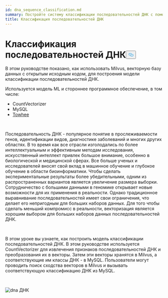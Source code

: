 ```yaml
---
id: dna_sequence_classification.md
summary: Постройте систему классификации последовательностей ДНК с помощью Milvus.
title: Классификация последовательностей ДНК
---
```

<h1 id="DNA-Sequence-Classification" class="common-anchor-header">Классификация последовательностей ДНК<button data-href="#DNA-Sequence-Classification" class="anchor-icon" translate="no">
      <svg translate="no"
        aria-hidden="true"
        focusable="false"
        height="20"
        version="1.1"
        viewBox="0 0 16 16"
        width="16"
      >
        <path
          fill="#0092E4"
          fill-rule="evenodd"
          d="M4 9h1v1H4c-1.5 0-3-1.69-3-3.5S2.55 3 4 3h4c1.45 0 3 1.69 3 3.5 0 1.41-.91 2.72-2 3.25V8.59c.58-.45 1-1.27 1-2.09C10 5.22 8.98 4 8 4H4c-.98 0-2 1.22-2 2.5S3 9 4 9zm9-3h-1v1h1c1 0 2 1.22 2 2.5S13.98 12 13 12H9c-.98 0-2-1.22-2-2.5 0-.83.42-1.64 1-2.09V6.25c-1.09.53-2 1.84-2 3.25C6 11.31 7.55 13 9 13h4c1.45 0 3-1.69 3-3.5S14.5 6 13 6z"
        ></path>
      </svg>
    </button></h1><p>В этом руководстве показано, как использовать Milvus, векторную базу данных с открытым исходным кодом, для построения модели классификации последовательностей ДНК.</p>
<p>Используется модель ML и стороннее программное обеспечение, в том числе:</p>
<ul>
<li>CountVectorizer</li>
<li>MySQL</li>
<li><a href="https://towhee.io/">Towhee</a></li>
</ul>
<p><br/></p>
<p>Последовательность ДНК - популярное понятие в прослеживаемости генов, идентификации видов, диагностике заболеваний и многих других областях. В то время как все отрасли изголодались по более интеллектуальным и эффективным методам исследования, искусственный интеллект привлек большое внимание, особенно в биологической и медицинской сферах. Все больше ученых и исследователей вносят свой вклад в машинное обучение и глубокое обучение в области биоинформатики. Чтобы сделать экспериментальные результаты более убедительными, одним из распространенных вариантов является увеличение размера выборки. Сотрудничество с большими данными в геномике открывает новые возможности для их применения в реальности. Однако традиционное выравнивание последовательностей имеет свои ограничения, что делает его непригодным для больших наборов данных. Для того чтобы сделать меньший компромисс в реальности, векторизация является хорошим выбором для больших наборов данных последовательностей ДНК.</p>
<p><br/></p>
<p>В этом уроке вы узнаете, как построить модель классификации последовательностей ДНК. В этом руководстве используется CountVectorizer для извлечения признаков последовательностей ДНК и преобразования их в векторы. Затем эти векторы хранятся в Milvus, а соответствующие им классы ДНК - в MySQL. Пользователи могут проводить поиск сходства векторов в Milvus и вызывать соответствующую классификацию ДНК из MySQL.</p>
<p><br/></p>
<p>
  
   <span class="img-wrapper"> <img translate="no" src="/docs/v2.4.x/assets/dna.png" alt="dna" class="doc-image" id="dna" />
   </span> <span class="img-wrapper"> <span>ДНК</span> </span></p>
